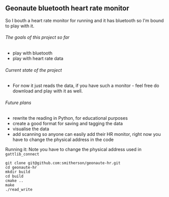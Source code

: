 ## Geonaute bluetooth heart rate monitor
So I bouth a heart rate monitor for running and it has bluetooth so I'm bound to play with it.

###### The goals of this project so far
- play with bluetooth 
- play with heart rate data

###### Current state of the project
- For now it just reads the data, if you have such a monitor - feel free do download and play with it as well.

###### Future plans
- rewrite the reading in Python, for educational purposes
- create a good format for saving and tagging the data
- visualise the data
- add scanning so anyone can easily add their HR monitor, right now you have to change the physical address in the code

Running it:
Note you have to change the physical address used in `gattlib_connect`
```
git clone git@github.com:smitherson/geonaute-hr.git
cd geonaute-hr
mkdir build
cd build
cmake ..
make
./read_write
```
